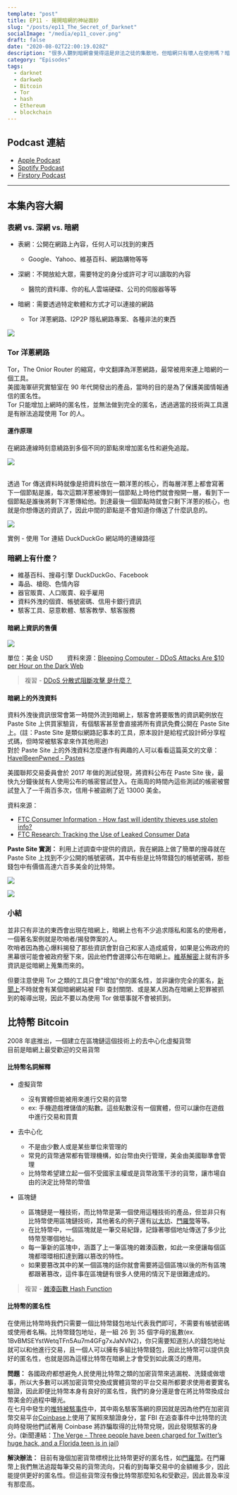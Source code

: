 ```yaml
---
template: "post"
title: EP11 - 揭開暗網的神祕面紗
slug: "/posts/ep11_The_Secret_of_Darknet"
socialImage: "/media/ep11_cover.png"
draft: false
date: "2020-08-02T22:00:19.028Z"
description: "很多人聽到暗網會覺得這是非法之徒的集散地，但暗網只有壞人在使用嗎？暗網和我們一般在使用的網路到底有什麼不同？你知道暗網上除了人口販賣、槍枝販售等犯罪項目，也有駭客服務販售嗎？暗網上大家都是用什麼進行交易的呢？"
category: "Episodes"
tags:
  - darknet
  - darkweb
  - Bitcoin
  - Tor
  - hash
  - Ethereum
  - blockchain
---
```


## Podcast 連結

- [Apple Podcast](https://podcasts.apple.com/tw/podcast/%E8%B3%87%E5%AE%89%E8%A7%A3%E5%A3%93%E7%B8%AE/id1513276667#episodeGuid=ckddnaj9tslyt0804lkhn53ab)
- [Spotify Podcast](https://open.spotify.com/episode/5XicT5gTkBo2mlWcqofGjm)
- [Firstory Podcast](https://open.firstory.me/story/ckddnaj9tslyt0804lkhn53ab)
---

## 本集內容大綱

### 表網 vs. 深網 vs. 暗網

- 表網：公開在網路上內容，任何人可以找到的東西

  - Google、Yahoo、維基百科、網路購物等等

- 深網：不開放給大眾，需要特定的身分或許可才可以讀取的內容

  - 醫院的資料庫、你的私人雲端硬碟、公司的伺服器等等

- 暗網：需要透過特定軟體和方式才可以連接的網路

  - Tor 洋蔥網路、I2P2P 隱私網路專案、各種非法的東西

![](/media/darkweb_iceberg.png)

### Tor 洋蔥網路

Tor，The Onior Router 的縮寫，中文翻譯為洋蔥網路，最常被用來連上暗網的一個工具。\
美國海軍研究實驗室在 90 年代開發出的產品，當時的目的是為了保護美國情報通信的匿名性。\
Tor 只能增加上網時的匿名性，並無法做到完全的匿名，透過適當的技術與工具還是有辦法追蹤使用 Tor 的人。

#### 運作原理

在網路連線時刻意繞路到多個不同的節點來增加匿名性和避免追蹤。

![](/media/darkweb_tor.png)

\
透過 Tor 傳送資料時就像是把資料放在一顆洋蔥的核心，而每層洋蔥上都會寫著下一個節點是誰，每次這顆洋蔥被傳到一個節點上時他們就會撥開一層，看到下一個節點是誰後將剩下洋蔥傳給他。到達最後一個節點時就會只剩下洋蔥的核心，也就是你想傳送的資訊了，因此中間的節點是不會知道你傳送了什麼訊息的。

![](/media/darkweb_duckpath.jpg)

實例 - 使用 Tor 連結 DuckDuckGo 網站時的連線路徑

### 暗網上有什麼？

- 維基百科、搜尋引擎 DuckDuckGo、Facebook
- 毒品、槍砲、色情內容
- 器官販賣、人口販賣、殺手雇用
- 資料外洩的個資、帳號密碼、信用卡銀行資訊
- 駭客工具、惡意軟體、駭客教學、駭客服務

#### 暗網上資訊的售價

![](/media/darkweb_price.jpg)

單位：美金 USD‏‏‎ ‎‏‏‎ ‎‏‏‎ ‎‏‏‎ ‎‏‏‎ ‎‏‏‎ ‎‏‏‎ ‎‎‎‎‎‎‎‎ 資料來源：[Bleeping Computer - DDoS Attacks Are $10 per Hour on the Dark Web](https://www.bleepingcomputer.com/news/security/ddos-attacks-are-10-per-hour-on-the-dark-web/)

> 複習 - [DDoS 分散式阻斷攻擊 是什麼？](/posts/EP2-what-is-infosec#可用性)

#### 暗網上的外洩資料

資料外洩後資訊很常會第一時間外流到暗網上，駭客會將要販售的資訊範例放在 Paste Site 上供買家驗貨，有個駭客甚至會直接將所有資訊免費公開在 Paste Site 上。(註：Paste Site 是類似網路記事本的工具，原本設計是給程式設計師分享程式碼，但時常被駭客拿來作其他用途)\
對於 Paste Site 上的外洩資料怎麼運作有興趣的人可以看看這篇英文的文章：[HaveIBeenPwned - Pastes](https://haveibeenpwned.com/Pastes)

美國聯邦交易委員會於 2017 年做的測試發現，將資料公布在 Paste Site 後，最快九分鐘後就有人使用公布的帳密嘗試登入。在兩周的時間內這些測試的帳密被嘗試登入了一千兩百多次，信用卡被盜刷了近 13000 美金。

資料來源：

- [FTC Consumer Information - How fast will identity thieves use stolen info?](https://www.consumer.ftc.gov/blog/2017/05/how-fast-will-identity-thieves-use-stolen-info)
- [FTC Research: Tracking the Use of Leaked Consumer Data](https://www.ftc.gov/system/files/documents/public_events/987523/ftc-leakeddataresearch-slides.pdf)

**Paste Site 實測：** 利用上述調查中提供的資訊，我在網路上做了簡單的搜尋就在 Paste Site 上找到不少公開的帳號密碼，其中有些是比特幣錢包的帳號密碼，那些錢包中有價值高達六百多美金的比特幣。

![](/media/darkweb_pastebin.jpg)

![](/media/darkweb_yourcoin.jpg)

### 小結

並非只有非法的東西會出現在暗網上，暗網上也有不少追求隱私和匿名的使用者，一個著名案例就是吹哨者/揭發弊案的人。\
吹哨者因為擔心爆料揭發了那些資訊會對自己和家人造成威脅，如果是公佈政府的黑幕很可能會被政府壓下來，因此他們會選擇公布在暗網上。[維基解密](https://zh.wikipedia.org/zh-hant/%E7%B6%AD%E5%9F%BA%E8%A7%A3%E5%AF%86)上就有許多資訊是從暗網上蒐集而來的。

但要注意使用 Tor 之類的工具只會"增加"你的匿名性，並非讓你完全的匿名，[新聞上](https://www.ithome.com.tw/news/133653)不時就會有某個暗網網站被 FBI 查封關閉、或是某人因為在暗網上犯罪被抓到的報導出現，因此不要以為使用 Tor 做壞事就不會被抓到。

## 比特幣 Bitcoin

2008 年底推出，一個建立在區塊鏈這個技術上的去中心化虛擬貨幣\
目前是暗網上最受歡迎的交易貨幣

#### 比特幣名詞解釋

- 虛擬貨幣

  - 沒有實體但能被用來進行交易的貨幣
  - ex: 手機遊戲裡儲值的點數。這些點數沒有一個實體，但可以讓你在遊戲中進行交易和買賣

- 去中心化

  - 不是由少數人或是某些單位來管理的
  - 常見的貨幣通常都有管理機構，如台幣由央行管理，美金由美國聯準會管理
  - 比特幣希望建立起一個不受國家主權或是貨幣政策干涉的貨幣，讓市場自由的決定比特幣的幣值

- 區塊鏈

  - 區塊鏈是一種技術，而比特幣是第一個使用這種技術的產品，但並非只有比特幣使用區塊鏈技術，其他著名的例子還有[以太坊](https://ethereum.org/zh-tw/)、[門羅幣](https://www.getmonero.org/zh-tw/index.html)等等。
  - 在比特幣中，一個區塊就是一筆交易紀錄，記錄著哪個地址傳送了多少比特幣至哪個地址。
  - 每一筆新的區塊中，涵蓋了上一筆區塊的雜湊函數，如此一來便讓每個區塊都環環相扣達到難以篡改的特性。
  - 如果要篡改其中的某一個區塊的話你就會需要將這個區塊以後的所有區塊都跟著篡改，這件事在區塊鏈有很多人使用的情況下是很難達成的。

> 複習 - [雜湊函數 Hash Function](/posts/EP2-what-is-infosec#%E9%9B%9C%E6%B9%8A%E5%87%BD%E6%95%B8-hash-function)

#### 比特幣的匿名性

在使用比特幣時我們只需要一個比特幣錢包地址代表我們即可，不需要有帳號密碼或使用者名稱。比特幣錢包地址，是一組 26 到 35 個字母的亂數(ex. 1BvBMSEYstWetqTFn5Au7m4GFg7xJaNVN2)，你只需要知道別人的錢包地址就可以和他進行交易，且一個人可以擁有多組比特幣錢包，因此比特幣可以提供良好的匿名性，也就是因為這樣比特幣在暗網上才會受到如此廣泛的應用。

**問題：** 各國政府都想避免人民使用比特幣之類的加密貨幣來逃漏稅、洗錢或做壞事，所以大多數可以將加密貨幣兌換成實體貨幣的平台交易所都要求使用者要實名驗證，因此即便比特幣本身有良好的匿名性，我們的身分還是會在將比特幣換成台幣美金的過程中曝光。\
在七月中發生的[推特被駭事件](/posts/newsupdates_twitter_hacked_phishing_incident)中，其中兩名駭客落網的原因就是因為他們在加密貨幣交易平台[Coinbase](https://www.coinbase.com/)上使用了駕照來驗證身分，當 FBI 在追查事件中比特幣的流向時發現他們試著用 Coinbase 將詐騙取得的比特幣兌現，因此發現駭客的身分。(新聞連結：[The Verge - Three people have been charged for Twitter’s huge hack, and a Florida teen is in jail](https://www.theverge.com/2020/7/31/21349920/twitter-hack-arrest-florida-teen-fbi-irs-secret-service))

**解決辦法：** 目前有幾個加密貨幣標榜比比特幣更好的匿名性，如[門羅幣](https://www.getmonero.org/zh-tw/index.html)。在門羅幣上我們無法追蹤每筆交易的貨幣流向，只看的到每筆交易中的金額維多少，因此能提供更好的匿名性。但這些貨幣沒有像比特幣那麼知名和受歡迎，因此普及率沒有那麼高。

